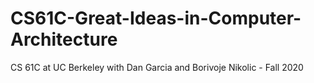 # CS61C-Great-Ideas-in-Computer-Architecture
CS 61C at UC Berkeley with Dan Garcia and Borivoje Nikolic - Fall 2020
